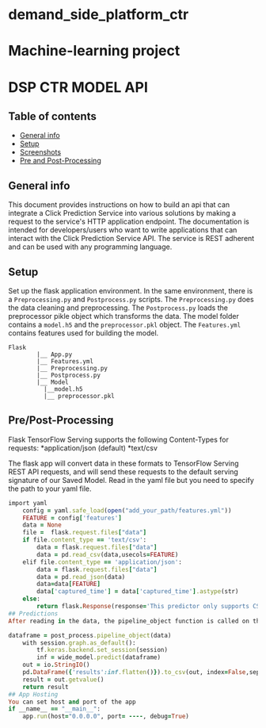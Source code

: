 # demand_side_platform_ctr
# Machine-learning project
# DSP CTR MODEL API

## Table of contents
* [General info](#general-info)
* [Setup](#setup)
* [Screenshots](#screenshots)
* [Pre and Post-Processing](#features)


## General info
This document provides instructions on how to build an api that can integrate a Click Prediction Service
into various solutions by making a request to the service's HTTP application endpoint.
The documentation is intended for developers/users who want to write applications that can
interact with the Click Prediction Service API. The service is REST adherent and can
be used with any programming language.


## Setup
Set up the flask application environment. In the same environment, there is a `Preprocessing.py` and `Postprocess.py` scripts. The `Preprocessing.py` does the data cleaning and preprocessing. The `Postprocess.py` loads the preprocessor pikle object which transforms the data. The model folder contains a `model.h5` and the `preprocessor.pkl` object. The `Features.yml` contains features used for building the model. 
 
 
    Flask
            |__ App.py
            |__ Features.yml
            |__ Preprocessing.py
            |__ Postprocess.py
            |__ Model
              |__model.h5
              |__ preprocessor.pkl
   
        
## Pre/Post-Processing
Flask TensorFlow Serving supports the following Content-Types for requests:
*application/json (default)
*text/csv
 
The flask app will convert data in these formats to TensorFlow Serving REST API requests, and will send these requests to the default serving signature of our Saved Model. Read in the yaml file but you need to specify the path to your yaml file.
```ruby
import yaml
    config = yaml.safe_load(open("add_your_path/features.yml"))
    FEATURE = config['features']
    data = None
    file =  flask.request.files["data"]
    if file.content_type == 'text/csv':
        data = flask.request.files["data"]
        data = pd.read_csv(data,usecols=FEATURE)
    elif file.content_type == 'application/json':
        data = flask.request.files["data"]
        data = pd.read_json(data)
        data=data[FEATURE]
        data['captured_time'] = data['captured_time'].astype(str)
    else:
        return flask.Response(response='This predictor only supports CSV/JSON data', status=414, mimetype='text/plain')
## Predictions
After reading in the data, the pipeline_object function is called on the data. Which preprocesses the data and fits the data in to a pipeline object before making predictions.

dataframe = post_process.pipeline_object(data)
    with session.graph.as_default(): 
        tf.keras.backend.set_session(session)
        inf = wide_model.predict(dataframe)
    out = io.StringIO()
    pd.DataFrame({'results':inf.flatten()}).to_csv(out, index=False,sep=',',header=['score'])
    result = out.getvalue()
    return result
## App Hosting
You can set host and port of the app
if __name__ == "__main__":
    app.run(host="0.0.0.0", port= ----, debug=True)
